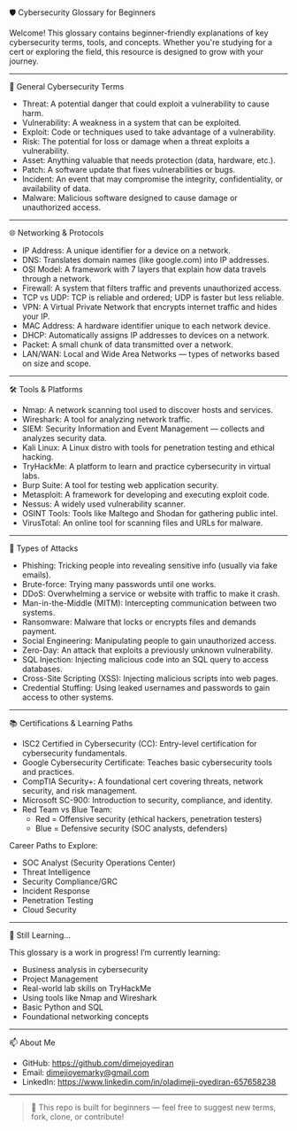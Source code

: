 🛡️ Cybersecurity Glossary for Beginners

Welcome! This glossary contains beginner-friendly explanations of key cybersecurity terms, tools, and concepts. Whether you're studying for a cert or exploring the field, this resource is designed to grow with your journey.

---

🔐 General Cybersecurity Terms

- Threat: A potential danger that could exploit a vulnerability to cause harm.
- Vulnerability: A weakness in a system that can be exploited.
- Exploit: Code or techniques used to take advantage of a vulnerability.
- Risk: The potential for loss or damage when a threat exploits a vulnerability.
- Asset: Anything valuable that needs protection (data, hardware, etc.).
- Patch: A software update that fixes vulnerabilities or bugs.
- Incident: An event that may compromise the integrity, confidentiality, or availability of data.
- Malware: Malicious software designed to cause damage or unauthorized access.

---

🌐 Networking & Protocols

- IP Address: A unique identifier for a device on a network.
- DNS: Translates domain names (like google.com) into IP addresses.
- OSI Model: A framework with 7 layers that explain how data travels through a network.
- Firewall: A system that filters traffic and prevents unauthorized access.
- TCP vs UDP: TCP is reliable and ordered; UDP is faster but less reliable.
- VPN: A Virtual Private Network that encrypts internet traffic and hides your IP.
- MAC Address: A hardware identifier unique to each network device.
- DHCP: Automatically assigns IP addresses to devices on a network.
- Packet: A small chunk of data transmitted over a network.
- LAN/WAN: Local and Wide Area Networks — types of networks based on size and scope.

---

🛠️ Tools & Platforms

- Nmap: A network scanning tool used to discover hosts and services.
- Wireshark: A tool for analyzing network traffic.
- SIEM: Security Information and Event Management — collects and analyzes security data.
- Kali Linux: A Linux distro with tools for penetration testing and ethical hacking.
- TryHackMe: A platform to learn and practice cybersecurity in virtual labs.
- Burp Suite: A tool for testing web application security.
- Metasploit: A framework for developing and executing exploit code.
- Nessus: A widely used vulnerability scanner.
- OSINT Tools: Tools like Maltego and Shodan for gathering public intel.
- VirusTotal: An online tool for scanning files and URLs for malware.

---

🎯 Types of Attacks

- Phishing: Tricking people into revealing sensitive info (usually via fake emails).
- Brute-force: Trying many passwords until one works.
- DDoS: Overwhelming a service or website with traffic to make it crash.
- Man-in-the-Middle (MITM): Intercepting communication between two systems.
- Ransomware: Malware that locks or encrypts files and demands payment.
- Social Engineering: Manipulating people to gain unauthorized access.
- Zero-Day: An attack that exploits a previously unknown vulnerability.
- SQL Injection: Injecting malicious code into an SQL query to access databases.
- Cross-Site Scripting (XSS): Injecting malicious scripts into web pages.
- Credential Stuffing: Using leaked usernames and passwords to gain access to other systems.

---

📚 Certifications & Learning Paths

- ISC2 Certified in Cybersecurity (CC): Entry-level certification for cybersecurity fundamentals.
- Google Cybersecurity Certificate: Teaches basic cybersecurity tools and practices.
- CompTIA Security+: A foundational cert covering threats, network security, and risk management.
- Microsoft SC-900: Introduction to security, compliance, and identity.
- Red Team vs Blue Team:
  - Red = Offensive security (ethical hackers, penetration testers)
  - Blue = Defensive security (SOC analysts, defenders)

Career Paths to Explore:
- SOC Analyst (Security Operations Center)
- Threat Intelligence
- Security Compliance/GRC
- Incident Response
- Penetration Testing
- Cloud Security

---

🌱 Still Learning...

This glossary is a work in progress! I’m currently learning:
- Business analysis in cybersecurity
- Project Management
- Real-world lab skills on TryHackMe
- Using tools like Nmap and Wireshark
- Basic Python and SQL
- Foundational networking concepts

---

📫 About Me

- GitHub: https://github.com/dimejoyediran
- Email: dimejioyemarky@gmail.com
- LinkedIn: https://www.linkedin.com/in/oladimeji-oyediran-657658238

---

> 🚧 This repo is built for beginners — feel free to suggest new terms, fork, clone, or contribute!
